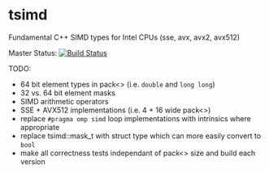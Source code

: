 # tsimd
Fundamental C++ SIMD types for Intel CPUs (sse, avx, avx2, avx512)

Master Status: [![Build Status](https://travis-ci.org/jeffamstutz/tsimd.svg?branch=master)](https://travis-ci.org/jeffamstutz/tsimd)

TODO:

- 64 bit element types in pack<> (i.e. ```double``` and ```long long```)
- 32 vs. 64 bit element masks
- SIMD arithmetic operators
- SSE + AVX512 implementations (i.e. 4 + 16 wide pack<>)
- replace ```#pragma omp simd``` loop implementations with intrinsics where appropriate
- replace tsimd::mask_t with struct type which can more easily convert to ```bool```
- make all correctness tests independant of pack<> size and build each version
